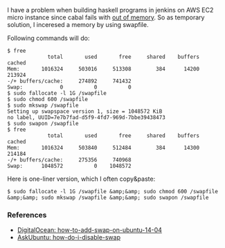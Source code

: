 <!--
{
  "title": "Add Memory with Swap File",
  "date": "2016-04-25T00:17:28.000Z",
  "category": "",
  "tags": [
    "ops"
  ],
  "draft": false
}
-->

I have a problem when building haskell programs in jenkins on AWS EC2 micro instance since cabal fails with [out of memory](https://github.com/haskell/cabal/issues/2396).
So as temporary solution, I inceresed a memory by using swapfile.

Following commands will do:

```prettyprint
$ free
             total       used       free     shared    buffers     cached
Mem:       1016324     503016     513308        384      14200     213924
-/+ buffers/cache:     274892     741432
Swap:            0          0          0
$ sudo fallocate -l 1G /swapfile
$ sudo chmod 600 /swapfile
$ sudo mkswap /swapfile
Setting up swapspace version 1, size = 1048572 KiB
no label, UUID=7e7b7fad-d5f9-4fd7-969d-7bbe39438473
$ sudo swapon /swapfile
$ free
             total       used       free     shared    buffers     cached
Mem:       1016324     503840     512484        384      14300     214184
-/+ buffers/cache:     275356     740968
Swap:      1048572          0    1048572
```

Here is one-liner version, which I often copy&paste:

```
$ sudo fallocate -l 1G /swapfile &amp;&amp; sudo chmod 600 /swapfile &amp;&amp; sudo mkswap /swapfile &amp;&amp; sudo swapon /swapfile
```
### References

- [DigitalOcean: how-to-add-swap-on-ubuntu-14-04](https://www.digitalocean.com/community/tutorials/how-to-add-swap-on-ubuntu-14-04)
- [AskUbuntu: how-do-i-disable-swap](http://askubuntu.com/questions/214805/how-do-i-disable-swap)